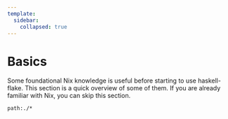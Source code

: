 ```yaml
---
template:
  sidebar:
    collapsed: true
---
```


# Basics

Some foundational Nix knowledge is useful before starting to use haskell-flake. This section is a quick overview of some of them. If you are already familiar with Nix, you can skip this section.

```query
path:./*
```
